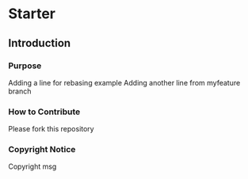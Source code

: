 # Starter

## Introduction

### Purpose
Adding a line for rebasing example
Adding another line from myfeature branch
### How to Contribute
Please fork this repository

### Copyright Notice
Copyright msg